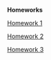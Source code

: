

**Homeworks**

[   Homework 1](https://eneskzlcn.github.io/AdvancedProgramming/Homeworks/PoissonTable/poissonTable.html)

[   Homework 2](https://eneskzlcn.github.io/AdvancedProgramming/Homeworks/StudentDatabase/studentDatabase.html)

[   Homework 3](https://eneskzlcn.github.io/AdvancedProgramming/Homeworks/)
